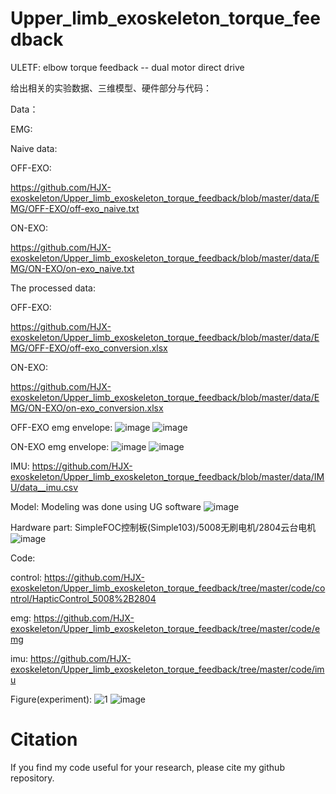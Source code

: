 # Upper_limb_exoskeleton_torque_feedback
ULETF: elbow torque feedback -- dual motor direct drive

给出相关的实验数据、三维模型、硬件部分与代码：

Data：

EMG:

Naive data:

OFF-EXO: 

https://github.com/HJX-exoskeleton/Upper_limb_exoskeleton_torque_feedback/blob/master/data/EMG/OFF-EXO/off-exo_naive.txt

ON-EXO: 

https://github.com/HJX-exoskeleton/Upper_limb_exoskeleton_torque_feedback/blob/master/data/EMG/ON-EXO/on-exo_naive.txt

The processed data:

OFF-EXO: 

https://github.com/HJX-exoskeleton/Upper_limb_exoskeleton_torque_feedback/blob/master/data/EMG/OFF-EXO/off-exo_conversion.xlsx

ON-EXO:

https://github.com/HJX-exoskeleton/Upper_limb_exoskeleton_torque_feedback/blob/master/data/EMG/ON-EXO/on-exo_conversion.xlsx

OFF-EXO emg envelope:
![image](https://github.com/HJX-exoskeleton/Upper_limb_exoskeleton_torque_feedback/assets/156507453/91ae1c8d-03a1-436c-a62a-810d3eb88c9f)
![image](https://github.com/HJX-exoskeleton/Upper_limb_exoskeleton_torque_feedback/assets/156507453/87ea9b5a-7dc5-4420-a9a8-7f9e23d02596)

ON-EXO emg envelope:
![image](https://github.com/HJX-exoskeleton/Upper_limb_exoskeleton_torque_feedback/assets/156507453/cb4f20ce-6844-4856-b420-1d592d8c0d0c)
![image](https://github.com/HJX-exoskeleton/Upper_limb_exoskeleton_torque_feedback/assets/156507453/4c82a184-8adf-4e67-9c09-507bdae24c66)

IMU:
https://github.com/HJX-exoskeleton/Upper_limb_exoskeleton_torque_feedback/blob/master/data/IMU/data__imu.csv

Model:
Modeling was done using UG software
![image](https://github.com/HJX-exoskeleton/Upper_limb_exoskeleton_torque_feedback/assets/156507453/f5f0fbc8-141a-4946-9469-4f6b310c477b)

Hardware part:
SimpleFOC控制板(Simple103)/5008无刷电机/2804云台电机
![image](https://github.com/HJX-exoskeleton/Upper_limb_exoskeleton_torque_feedback/assets/156507453/b49bbb99-9c64-474e-b544-16193065b632)

Code:

control: 
https://github.com/HJX-exoskeleton/Upper_limb_exoskeleton_torque_feedback/tree/master/code/control/HapticControl_5008%2B2804

emg: 
https://github.com/HJX-exoskeleton/Upper_limb_exoskeleton_torque_feedback/tree/master/code/emg

imu: 
https://github.com/HJX-exoskeleton/Upper_limb_exoskeleton_torque_feedback/tree/master/code/imu

Figure(experiment):
![1](https://github.com/HJX-exoskeleton/Upper_limb_exoskeleton_torque_feedback/assets/156507453/16e6d501-ab6b-4ddd-b9a5-30ffdb062608)
![image](https://github.com/HJX-exoskeleton/Upper_limb_exoskeleton_torque_feedback/assets/156507453/3e232c8c-4416-4768-b22c-74958313cea4)

# Citation

If you find my code useful for your research, please cite my github repository.

